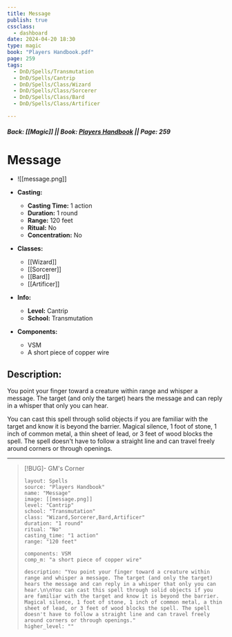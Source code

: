 ```yaml
---
title: Message
publish: true
cssclass:
  - dashboard
date: 2024-04-20 18:30
type: magic
book: "Players Handbook.pdf"
page: 259
tags:
  - DnD/Spells/Transmutation
  - DnD/Spells/Cantrip
  - DnD/Spells/Class/Wizard
  - DnD/Spells/Class/Sorcerer
  - DnD/Spells/Class/Bard
  - DnD/Spells/Class/Artificer

---
```


##### Back: [[Magic]] || Book: [Players Handbook](https://drive.google.com/drive/folders/1O5bhpYizcIT5xxAoLOuzCRht_PVS7VSG?usp=sharing) || Page: 259

# Message
- ![[message.png]]
- **Casting:**
    - **Casting Time:** 1 action
    - **Duration:** 1 round
    - **Range:** 120 feet
    - **Ritual:** No
    - **Concentration:** No
- **Classes:**
    - [[Wizard]]
    - [[Sorcerer]]
    - [[Bard]]
    - [[Artificer]]

- **Info:**
    - **Level:** Cantrip
    - **School:** Transmutation
- **Components:**
    - VSM
    - A short piece of copper wire

## Description:
You point your finger toward a creature within range and whisper a message. The target (and only the target) hears the message and can reply in a whisper that only you can hear.

You can cast this spell through solid objects if you are familiar with the target and know it is beyond the barrier. Magical silence, 1 foot of stone, 1 inch of common metal, a thin sheet of lead, or 3 feet of wood blocks the spell. The spell doesn't have to follow a straight line and can travel freely around corners or through openings.



---

> [!BUG]- GM's Corner
>
> ```statblock
> layout: Spells
> source: "Players Handbook"
> name: "Message"
> image: [[message.png]]
> level: "Cantrip"
> school: "Transmutation"
> class: "Wizard,Sorcerer,Bard,Artificer"
> duration: "1 round"
> ritual: "No"
> casting_time: "1 action"
> range: "120 feet"
>
> components: VSM
> comp_m: "a short piece of copper wire"
>
> description: "You point your finger toward a creature within range and whisper a message. The target (and only the target) hears the message and can reply in a whisper that only you can hear.\n\nYou can cast this spell through solid objects if you are familiar with the target and know it is beyond the barrier. Magical silence, 1 foot of stone, 1 inch of common metal, a thin sheet of lead, or 3 feet of wood blocks the spell. The spell doesn't have to follow a straight line and can travel freely around corners or through openings."
> higher_level: ""
> ```
